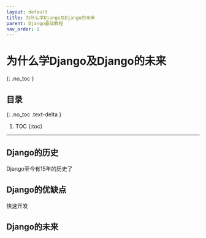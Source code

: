 ```yaml
---
layout: default
title: 为什么学Django及Django的未来
parent: Django基础教程
nav_order: 1
---
```


# 为什么学Django及Django的未来
{: .no_toc }

## 目录
{: .no_toc .text-delta }

1. TOC
{:toc}

---

## Django的历史

Django至今有15年的历史了

## Django的优缺点

快速开发

## Django的未来

